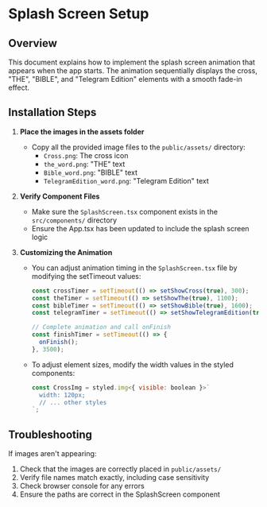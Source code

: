 # Splash Screen Setup

## Overview
This document explains how to implement the splash screen animation that appears when the app starts. The animation sequentially displays the cross, "THE", "BIBLE", and "Telegram Edition" elements with a smooth fade-in effect.

## Installation Steps

1. **Place the images in the assets folder**
   - Copy all the provided image files to the `public/assets/` directory:
     - `Cross.png`: The cross icon
     - `the_word.png`: "THE" text
     - `Bible_word.png`: "BIBLE" text
     - `TelegramEdition_word.png`: "Telegram Edition" text

2. **Verify Component Files**
   - Make sure the `SplashScreen.tsx` component exists in the `src/components/` directory
   - Ensure the App.tsx has been updated to include the splash screen logic

3. **Customizing the Animation**
   - You can adjust animation timing in the `SplashScreen.tsx` file by modifying the setTimeout values:
     ```jsx
     const crossTimer = setTimeout(() => setShowCross(true), 300);
     const theTimer = setTimeout(() => setShowThe(true), 1100);
     const bibleTimer = setTimeout(() => setShowBible(true), 1600);
     const telegramTimer = setTimeout(() => setShowTelegramEdition(true), 2100);
     
     // Complete animation and call onFinish
     const finishTimer = setTimeout(() => {
       onFinish();
     }, 3500);
     ```

   - To adjust element sizes, modify the width values in the styled components:
     ```jsx
     const CrossImg = styled.img<{ visible: boolean }>`
       width: 120px;
       // ... other styles
     `;
     ```

## Troubleshooting

If images aren't appearing:
1. Check that the images are correctly placed in `public/assets/`
2. Verify file names match exactly, including case sensitivity
3. Check browser console for any errors
4. Ensure the paths are correct in the SplashScreen component 